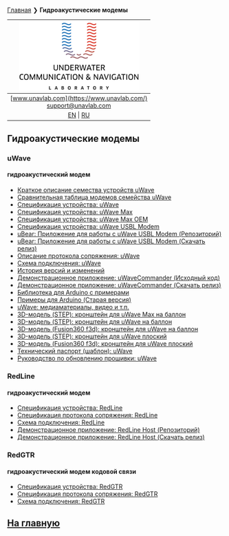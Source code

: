 [Главная](/README_RU) ❯ **Гидроакустические модемы**

| ![logo](/documentation/sm_logo.png) |
| :---: |
| [www.unavlab.com](https://www.unavlab.com/) <br/> [support@unavlab.com](mailto:support@unavlab.com) |
| [EN](underwater_acoustic_modems_en.md) \| [RU](underwater_acoustic_modems_ru.md) |

## Гидроакустические модемы
### uWave
#### гидроакустический модем
* [Краткое описание семества устройств uWave](/documentation/RU/uWAVE/uWAVE_Family_ru.md)
* [Сравнительная таблица модемов семейства uWave](/documentation/RU/uWAVE/uWAVE_Modems_comparison_ru.md)
* [Спецификация устройства: uWave](/documentation/RU/uWAVE/uWAVE_Specification_ru.md)
* [Спецификация устройства: uWave Max](/documentation/RU/uWAVE/uWAVE_Max_Specification_ru.md)
* [Спецификация устройства: uWave Max OEM](/documentation/RU/uWAVE/uWAVE_Max_OEM_Specification_ru.md)
* [Спецификация устройства: uWave USBL Modem](/documentation/RU/uWAVE/uWAVE_USBL_Modem_Specification_ru.md)
* [uBear: Приложение для работы с uWave USBL Modem (Репозиторий)](https://github.com/ucnl/uBear)
* [uBear: Приложение для работы с uWave USBL Modem (Скачать релиз)](https://github.com/ucnl/uBear/releases/download/1.0/uBear.zip)
* [Описание протокола сопряжения: uWave](/documentation/RU/uWAVE/uWAVE_Protocol_Specification_ru.md)
* [Схема подключения: uWave](/documentation/RU/uWAVE/uWAVE_wiring_diagram_ru.md)
* [История версий и изменений](/documentation/RU/uWAVE/uWAVE_version_history_ru.md)
* [Демонстрационное приложение: uWaveCommander (Исходный код)](https://github.com/ucnl/uWaveCommander)
* [Демонстрационное приложение: uWaveCommander (Скачать релиз)](https://github.com/ucnl/uWaveCommander/releases/download/1.0/uWaveCommander.zip)
* [Библиотека для Arduino с примерами](https://github.com/ucnl/uWAVE_ALib)
* [Примеры для Arduino (Старая версия)](https://github.com/ucnl/uWAVE_Arduino)
* [uWave: медиаматериалы, видео и т.п.](/documentation/RU/uWAVE/media)
* [3D-модель (STEP): кронштейн для uWave Max на баллон](/documentation/msize_tank_holder.STEP)
* [3D-модель (STEP): кронштейн для uWave на баллон](/documentation/uWAVE_holder_tank.step)
* [3D-модель (Fusion360 f3d): кронштейн для uWave на баллон](/documentation/uWAVE_holder_tank.f3d)
* [3D-модель (STEP): кронштейн для uWave плоский](/documentation/uWAVE_holder_flat.step)
* [3D-модель (Fusion360 f3d): кронштейн для uWave плоский](/documentation/uWAVE_holder_flat.f3d)
* [Технический паспорт (шаблон): uWave](/documentation/RU/uWAVE/uWave_technical_passport_ru.md)
* [Руководство по обновлению прошивки: uWave](/documentation/RU/uWAVE/uWAVE_FW_Updating_ru.md)

### RedLine
#### гидроакустический модем
* [Спецификация устройства: RedLine](/documentation/RU/RedLINE/RedLine_Specification_ru.md)
* [Спецификация протокола сопряжения: RedLine](/documentation/RU/RedLINE/RedLINE_Protocol_Specifications_ru.md)
* [Схема подключения: RedLine](/documentation/RU/RedLINE/RedLINE_wiring_diagram_ru.md)
* [Демонстрационное приложение: RedLine Host (Репозиторий)](https://github.com/ucnl/RedLINE_Host)
* [Демонстрационное приложение: RedLine Host (Скачать релиз)](https://github.com/ucnl/RedLINE_Host/releases/download/1.0/RedLINE_Host.zip)

### RedGTR
#### гидроакустический модем кодовой связи
* [Спецификация устройства: RedGTR](/documentation/RU/RedGTR/RedGTR_Specifications_ru.md)
* [Спецификация протокола сопряжения: RedGTR](/documentation/RU/RedGTR/RedGTR_Protocol_Specifications_ru.md)
* [Схема подключения: RedGTR](/documentation/redgtr_drawings_ru.png)

## [На главную](README_RU.md)
